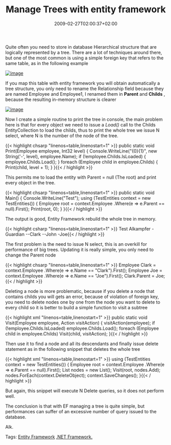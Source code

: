 ﻿---
title: "Manage Trees with entity framework"
description: ""
date: 2009-02-27T02:00:37+02:00
draft: false
tags: [Entity Framework]
categories: [Entity Framework]
---
Quite often you need to store in database Hierarchical structure that are logically represented by a tree. There are a lot of techniques around there, but one of the most common is using a simple foreign key that refers to the same table, as in the following example

[![image](http://www.codewrecks.com/blog/wp-content/uploads/2009/02/image-thumb6.png)](http://www.codewrecks.com/blog/wp-content/uploads/2009/02/image6.png)

If you map this table with entity framework you will obtain automatically a tree structure, you only need to rename the Relationship field because they are named Employee and Employee1, I renamed them in  **Parent** and  **Childs** , because the resulting in-memory structure is clearer

[![image](http://www.codewrecks.com/blog/wp-content/uploads/2009/02/image-thumb7.png)](http://www.codewrecks.com/blog/wp-content/uploads/2009/02/image7.png)

Now I create a simple routine to print the tree in console, the main problem here is that for every object we need to issue a *Load()* call to the Childs EntityCollection to load the childs, thus to print the whole tree we issue N select, where N is the number of the node of the tree.

{{< highlight chsarp "linenos=table,linenostart=1" >}}
public static void Print(Employee employee, Int32 level)
{
   Console.WriteLine("{0}{1}", new String('-', level), employee.Name);
   if (!employee.Childs.IsLoaded)
   {
      employee.Childs.Load();
   }
   foreach (Employee child in employee.Childs)
   {
      Print(child, level + 1);
   }
}{{< / highlight >}}

<!-- Code inserted with Steve Dunn's Windows Live Writer Code Formatter Plugin.  http://dunnhq.com -->

This permits me to load the entity with Parent = null (The root) and print every object in the tree.

{{< highlight chsarp "linenos=table,linenostart=1" >}}
public static void Main()
{
   Console.WriteLine("Test");
   using (TestEntities context = new TestEntities())
   {
      Employee root = context.Employee
        .Where(e => e.Parent == null).First();
      Print(root, 0);
   }
}{{< / highlight >}}

<!-- Code inserted with Steve Dunn's Windows Live Writer Code Formatter Plugin.  http://dunnhq.com -->

The output is good, Entity Framework rebuild the whole tree in memory.

{{< highlight csharp "linenos=table,linenostart=1" >}}
Test
Alkampfer
-Guardian
--Clark
--John
-Joe{{< / highlight >}}

<!-- Code inserted with Steve Dunn's Windows Live Writer Code Formatter Plugin.  http://dunnhq.com -->

The first problem is the need to issue N select, this is an overkill for performance of big trees. Updating it is really simple, you only need to change the Parent node

{{< highlight chsarp "linenos=table,linenostart=1" >}}
Employee Clark = context.Employee
  .Where(e => e.Name == "Clark").First();
Employee Joe = context.Employee
  .Where(e => e.Name == "Joe").First();
Clark.Parent = Joe;{{< / highlight >}}

<!-- Code inserted with Steve Dunn's Windows Live Writer Code Formatter Plugin.  http://dunnhq.com -->

Deleting a node is more problematic, because if you delete a node that contains childs you will gets an error, because of violation of foreign key, you need to delete nodes one by one from the node you want to delete to every child so it is better to build a simple function to visit a subtree

{{< highlight xml "linenos=table,linenostart=1" >}}
public static void Visit(Employee employee, Action<Employee> visitAction)
{
   visitAction(employee);
   if (!employee.Childs.IsLoaded)
      employee.Childs.Load();
   foreach (Employee child in employee.Childs)
      Visit(child, visitAction);
}{{< / highlight >}}

<!-- Code inserted with Steve Dunn's Windows Live Writer Code Formatter Plugin.  http://dunnhq.com -->

Then use it to find a node and all its descendants and finally issue delete statement as in the following snippet that deletes the whole tree

{{< highlight xml "linenos=table,linenostart=1" >}}
using (TestEntities context = new TestEntities())
{
   Employee root = context.Employee
     .Where(e => e.Parent == null).First();
   List<Employee> nodes = new List<Employee>();
   Visit(root, nodes.Add);
   nodes.ForEach(context.DeleteObject);
   context.SaveChanges();
}{{< / highlight >}}

<!-- Code inserted with Steve Dunn's Windows Live Writer Code Formatter Plugin.  http://dunnhq.com -->

But again, this snippet will execute N Delete queries, so it does not perform well.

The conclusion is that with EF managing a tree is quite simple, but performances can suffer of an excessive number of query issued to the database.

Alk.

Tags: [Entity Framework](http://technorati.com/tag/Entity%20Framework) [.NET Framework.](http://technorati.com/tag/.NET%20Framework.)
